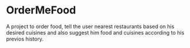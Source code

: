 # OrderMeFood
A project to order food, tell the user nearest restaurants based on his desired cuisines and also suggest him food and cuisines according to his previos history.
